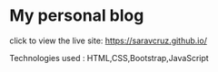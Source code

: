 # My personal blog
click to view the live site:
https://saravcruz.github.io/


Technologies used : 
HTML,CSS,Bootstrap,JavaScript 


